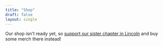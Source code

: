 ```yaml
---
title: "Shop"
draft: false
layout: single
---
```


Our shop isn't ready yet, so [support our sister chapter in Lincoln](https://www.rayguncustom.com/collections/lincoln-democratic-socialists-of-america) and buy some merch there instead!
